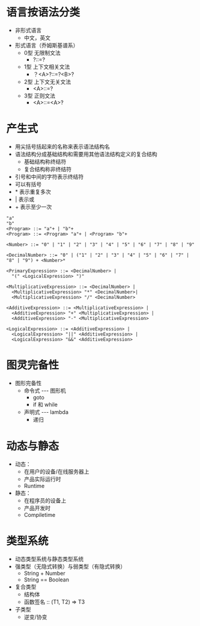 # 语言按语法分类
- 非形式语言
  - 中文，英文
- 形式语言（乔姆斯基谱系）
  - 0型 无限制文法
    - ?::=?
  - 1型 上下文相关文法
    - ？<A\>?::=?<B\>?
  - 2型 上下文无关文法
    - <A\>::=?
  - 3型 正则文法
    - <A\>::=<A\>?


# 产生式
- 用尖括号括起来的名称来表示语法结构名
- 语法结构分成基础结构和需要用其他语法结构定义的复合结构
  - 基础结构称终结符
  - 复合结构称非终结符
- 引号和中间的字符表示终结符
- 可以有括号
- \* 表示重复多次
- | 表示或
- \+ 表示至少一次


```
"a"
"b"
<Program> ::= "a"+ | "b"+
<Program> ::= <Program> "a"+ | <Program> "b"+
```

```
<Number> ::= "0" | "1" | "2" | "3" | "4" | "5" | "6" | "7" | "8" | "9"

<DecimalNumber> ::= "0" | ("1" | "2" | "3" | "4" | "5" | "6" | "7" | "8" | "9") + <Number>*

<PrimaryExpression> ::= <DecimalNumber> |
  "(" <LogicalExpression> ")"

<MultiplicativeExpression> ::= <DecimalNumber> |
  <MultiplicativeExpression> "*" <DecimalNumber>|
  <MultiplicativeExpression> "/" <DecimalNumber>

<AdditiveExpression> ::= <MultiplicativeExpression> |
  <AdditiveExpression> "+" <MultiplicativeExpression> |
  <AdditiveExpression> "-" <MultiplicativeExpression>

<LogicalExpression> ::= <AdditiveExpression> |
  <LogicalExpression> "||" <AdditiveExpression> |
  <LogicalExpression> "&&" <AdditiveExpression>

```

# 图灵完备性
- 图形完备性
  - 命令式 --- 图形机
    - goto
    - if 和 while
  - 声明式 --- lambda
    - 递归

# 动态与静态
- 动态：
  - 在用户的设备/在线服务器上
  - 产品实际运行时
  - Runtime
- 静态：
  - 在程序员的设备上
  - 产品开发时
  - Compiletime

# 类型系统
- 动态类型系统与静态类型系统
- 强类型（无隐式转换）与弱类型（有隐式转换）
  - String + Number
  - String == Boolean
- 复合类型
  - 结构体
  - 函数签名 :: (T1, T2) => T3
- 子类型
  - 逆变/协变


